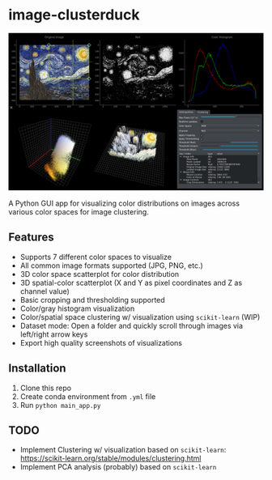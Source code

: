 # image-clusterduck
![Image analysis of Starry Night Sky](github-images/example-view.png "Image analysis of Starry Night Sky")

A Python GUI app for visualizing color distributions on images across various color spaces for image clustering.

## Features
* Supports 7 different color spaces to visualize
* All common image formats supported (JPG, PNG, etc.)
* 3D color space scatterplot for color distribution
* 3D spatial-color scatterplot (X and Y as pixel coordinates and Z as channel value)
* Basic cropping and thresholding supported
* Color/gray histogram visualization
* Color/spatial space clustering w/ visualization using `scikit-learn` (WIP)
* Dataset mode: Open a folder and quickly scroll through images via left/right arrow keys
* Export high quality screenshots of visualizations

## Installation
1. Clone this repo
2. Create conda environment from `.yml` file
3. Run `python main_app.py`

## TODO
* Implement Clustering w/ visualization based on `scikit-learn`: https://scikit-learn.org/stable/modules/clustering.html
* Implement PCA analysis (probably) based on `scikit-learn`